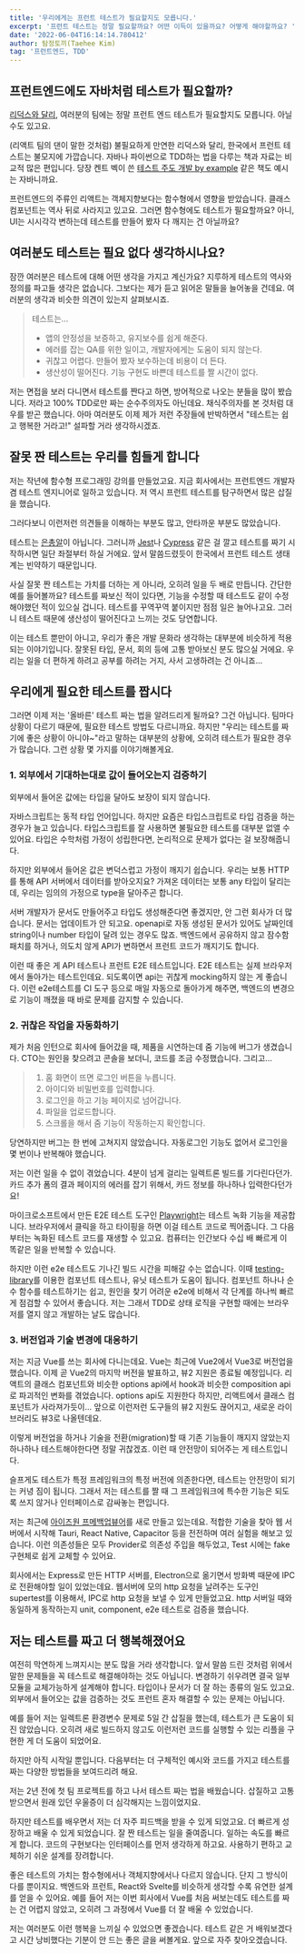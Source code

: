 ```yaml
---
title: '우리에게는 프런트 테스트가 필요할지도 모릅니다.'
excerpt: '프런트 테스트는 정말 필요할까요? 어떤 이득이 있을까요? 어떻게 해야할까요? '
date: '2022-06-04T16:14:14.780412'
author: 탐정토끼(Taehee Kim)
tag: '프런트엔드, TDD'
---
```


## 프런트엔드에도 자바처럼 테스트가 필요할까?
[리덕스와 달리](https://medium.com/lunit/당신에게-redux는-필요-없을지도-모릅니다-b88dcd175754), 여러분의 팀에는 정말 프런트 엔드 테스트가 필요할지도 모릅니다. 아닐 수도 있고요.

(리액트 팀의 댄이 말한 것처럼) 불필요하게 만연한 리덕스와 달리, 한국에서 프런트 테스트는 불모지에 가깝습니다. 자바나 파이썬으로 TDD하는 법을 다루는 책과 자료는 비교적 많은 편입니다. 당장 켄트 벡이 쓴 [테스트 주도 개발 by example](http://www.yes24.com/Product/Goods/12246033) 같은 책도 예시는 자바니까요.

프런트엔드의 주류인 리액트는 객체지향보다는 함수형에서 영향을 받았습니다. 클래스 컴포넌트는 역사 뒤로 사라지고 있고요. 그러면 함수형에도 테스트가 필요할까요? 아니, UI는 시시각각 변하는데 테스트를 만들어 봤자 다 깨지는 건 아닐까요?

## 여러분도 테스트는 필요 없다 생각하시나요?
잠깐 여러분은 테스트에 대해 어떤 생각을 가지고 계신가요? 지루하게 테스트의 역사와 정의를 파고들 생각은 없습니다. 그보다는 제가 듣고 읽어온 말들을 늘어놓을 건데요. 여러분의 생각과 비슷한 의견이 있는지 살펴보시죠.
> 테스트는...
> - 앱의 안정성을 보증하고, 유지보수를 쉽게 해준다.
> - 에러를 잡는 QA를 위한 일이고, 개발자에게는 도움이 되지 않는다.
> - 귀찮고 어렵다. 만들어 봤자 보수하는데 비용이 더 든다.
> - 생산성이 떨어진다. 기능 구현도 바쁜데 테스트를 짤 시간이 없다. 

저는 면접을 보러 다니면서 테스트를 짠다고 하면, 방어적으로 나오는 분들을 많이 봤습니다. 저라고 100% TDD로만 짜는 순수주의자도 아닌데요. 채식주의자를 본 것처럼 대우를 받곤 했습니다. 아마 여러분도 이제 제가 저런 주장들에 반박하면서 "테스트는 쉽고 행복한 거라고!" 설파할 거라 생각하시겠죠.

## 잘못 짠 테스트는 우리를 힘들게 합니다
저는 작년에 함수형 프로그래밍 강의를 만들었고요. 지금 회사에서는 프런트엔드 개발자 겸 테스트 엔지니어로 일하고 있습니다. 저 역시 프런트 테스트를 탐구하면서 많은 삽질을 했습니다.

그러다보니 이런저런 의견들을 이해하는 부분도 많고, 안타까운 부분도 많았습니다.

테스트는 [은총알](https://ko.wikipedia.org/wiki/%EC%9D%80%EB%B9%9B_%EC%B4%9D%EC%95%8C%EC%9D%80_%EC%97%86%EB%8B%A4)이 아닙니다. 그러니까 [Jest](https://jestjs.io/)나 [Cypress](https://www.cypress.io/) 같은 걸 깔고 테스트를 짜기 시작하시면 일단 좌절부터 하실 거에요. 앞서 말씀드렸듯이 한국에서 프런트 테스트 생태계는 빈약하기 때문입니다.

사실 잘못 짠 테스트는 가치를 더하는 게 아니라, 오히려 일을 두 배로 만듭니다. 간단한 예를 들어볼까요? 테스트를 짜보신 적이 있다면, 기능을 수정할 때 테스트도 같이 수정해야했던 적이 있으실 겁니다. 테스트를 꾸역꾸역 붙이지만 점점 일은 늘어나고요. 그러니 테스트 때문에 생산성이 떨어진다고 느끼는 것도 당연합니다.

이는 테스트 뿐만이 아니고, 우리가 좋은 개발 문화라 생각하는 대부분에 비슷하게 적용되는 이야기입니다. 잘못된 타입, 문서, 회의 등에 고통 받아보신 분도 많으실 거에요. 우리는 일을 더 편하게 하려고 공부를 하려는 거지, 사서 고생하려는 건 아니죠...

## 우리에게 필요한 테스트를 짭시다
그러면 이제 저는 '올바른' 테스트 짜는 법을 알려드리게 될까요? 그건 아닙니다. 팀마다 상황이 다르기 때문에, 필요한 테스트 방법도 다르니까요. 하지만 "우리는 테스트를 짜기에 좋은 상황이 아니야~"라고 말하는 대부분의 상황에, 오히려 테스트가 필요한 경우가 많습니다. 그런 상황 몇 가지를 이야기해볼게요.

### 1. 외부에서 기대하는대로 값이 들어오는지 검증하기
외부에서 들어온 값에는 타입을 달아도 보장이 되지 않습니다.

자바스크립트는 동적 타입 언어입니다. 하지만 요즘은 타입스크립트로 타입 검증을 하는 경우가 늘고 있습니다. 타입스크립트를 잘 사용하면 불필요한 테스트를 대부분 없앨 수 있어요. 타입은 수학처럼 가정이 성립한다면, 논리적으로 문제가 없다는 걸 보장해줍니다.

하지만 외부에서 들어온 값은 변덕스럽고 가정이 깨지기 쉽습니다. 우리는 보통 HTTP를 통해 API 서버에서 데이터를 받아오지요? 가져온 데이터는 보통 any 타입이 달리는데, 우리는 임의의 가정으로 type을 달아주곤 합니다.

서버 개발자가 문서도 만들어주고 타입도 생성해준다면 좋겠지만, 안 그런 회사가 더 많습니다. 문서는 업데이트가 안 되고요. openapi로 자동 생성된 문서가 있어도 날짜인데 string이나 number 타입이 달려 있는 경우도 많죠. 백엔드에서 공유하지 않고 잠수함 패치를 하거나, 의도치 않게 API가 변하면서 프런트 코드가 깨지기도 합니다.

이런 때 좋은 게 API 테스트나 프런트 E2E 테스트입니다. E2E 테스트는 실제 브라우저에서 돌아가는 테스트인데요. 되도록이면 api는 귀찮게 mocking하지 않는 게 좋습니다. 이런 e2e테스트를 CI 도구 등으로 매일 자동으로 돌아가게 해주면, 백엔드의 변경으로 기능이 깨졌을 때 바로 문제를 감지할 수 있습니다.

### 2. 귀찮은 작업을 자동화하기
제가 처음 인턴으로 회사에 들어갔을 때, 제품을 시연하는데 줌 기능에 버그가 생겼습니다. CTO는 원인을 찾으려고 콘솔을 보더니, 코드를 조금 수정했습니다. 그리고...
> 1. 홈 화면이 뜨면 로그인 버튼을 누릅니다.
> 2. 아이디와 비밀번호를 입력합니다.
> 3. 로그인을 하고 기능 페이지로 넘어갑니다.
> 4. 파일을 업로드합니다.
> 5. 스크롤을 해서 줌 기능이 작동하는지 확인합니다.

당연하지만 버그는 한 번에 고쳐지지 않았습니다. 자동로그인 기능도 없어서 로그인을 몇 번이나 반복해야 했습니다.

저는 이런 일을 수 없이 겪었습니다. 4분이 넘게 걸리는 일렉트론 빌드를 기다린다던가. 카드 추가 폼의 결과 페이지의 에러를 잡기 위해서, 카드 정보를 하나하나 입력한다던가요!

마이크로소프트에서 만든 E2E 테스트 도구인 [Playwright](https://playwright.dev/docs/codegen)는 테스트 녹화 기능을 제공합니다. 브라우저에서 클릭을 하고 타이핑을 하면 이걸 테스트 코드로 찍어줍니다. 그 다음부터는 녹화된 테스트 코드를 재생할 수 있고요. 컴퓨터는 인간보다 수십 배 빠르게 이 똑같은 일을 반복할 수 있습니다.

하지만 이런 e2e 테스트도 기나긴 빌드 시간을 피해갈 수는 없습니다. 이때 [testing-library](https://testing-library.com/)를 이용한 컴포넌트 테스트나, 유닛 테스트가 도움이 됩니다. 컴포넌트 하나나 순수 함수를 테스트하기는 쉽고, 원인을 찾기 어려운 e2e에 비해서 각 단계를 하나씩 빠르게 점검할 수 있어서 좋습니다. 저는 그래서 TDD로 상태 로직을 구현할 때에는 브라우저를 열지 않고 개발하는 날도 많습니다. 

### 3. 버전업과 기술 변경에 대응하기

저는 지금 Vue를 쓰는 회사에 다니는데요. Vue는 최근에 Vue2에서 Vue3로 버전업을 했습니다. 이제 곧 Vue2의 마지막 버전을 발표하고, 뷰2 지원은 종료될 예정입니다. 리액트의 클래스 컴포넌트와 비슷한 options api에서 hook과 비슷한 composition api로 파괴적인 변화를 겪었습니다. options api도 지원한다 하지만, 리액트에서 클래스 컴포넌트가 사라져가듯이... 앞으로 이런저런 도구들의 뷰2 지원도 끊어지고, 새로운 라이브러리도 뷰3로 나올텐데요.

이렇게 버전업을 하거나 기술을 전환(migration)할 때 기존 기능들이 깨지지 않았는지 하나하나 테스트해야한다면 정말 귀찮겠죠. 이런 때 안전망이 되어주는 게 테스트입니다.

슬프게도 테스트가 특정 프레임워크의 특정 버전에 의존한다면, 테스트는 안전망이 되기는 커녕 짐이 됩니다. 그래서 저는 테스트를 짤 때 그 프레임워크에 특수한 기능은 되도록 쓰지 않거나 인터페이스로 감싸놓는 편입니다.

저는 최근에 [아이즈원 프메백업뷰어](https://twinstae.github.io/genealogy-of-iz-pm-backup-1/)를 새로 만들고 있는데요. 적합한 기술을 찾아 웹 서버에서 시작해 Tauri, React Native, Capacitor 등을 전전하며 여러 실험을 해보고 있습니다. 이런 의존성들은 모두 Provider로 의존성 주입을 해두었고, Test 시에는 fake 구현체로 쉽게 교체할 수 있어요.

회사에서는 Express로 만든 HTTP 서버를, Electron으로 옮기면서 방화벽 때문에 IPC로 전환해야할 일이 있었는데요. 웹서버에 모의 http 요청을 날려주는 도구인 supertest를 이용해서, IPC로 http 요청을 보낼 수 있게 만들었고요. http 서버일 때와 동일하게 동작하는지 unit, component, e2e 테스트로 검증을 했습니다.

## 저는 테스트를 짜고 더 행복해졌어요

여전히 막연하게 느껴지시는 분도 많을 거라 생각합니다. 앞서 말씀 드린 것처럼 위에서 말한 문제들을 꼭 테스트로 해결해야하는 것도 아닙니다. 변경하기 쉬우려면 결국 일부 모듈을 교체가능하게 설계해야 합니다. 타입이나 문서가 더 잘 하는 종류의 일도 있고요. 외부에서 들어오는 값을 검증하는 것도 프런트 혼자 해결할 수 있는 문제는 아닙니다.

예를 들어 저는 일렉트론 환경변수 문제로 5일 간 삽질을 했는데, 테스트가 큰 도움이 되진 않았습니다. 오히려 새로 빌드하지 않고도 이런저런 코드를 실행할 수 있는 리플을 구현한 게 더 도움이 되었어요. 

하지만 아직 시작일 뿐입니다. 다음부터는 더 구체적인 예시와 코드를 가지고 테스트를 짜는 다양한 방법들을 보여드리려 해요. 

저는 2년 전에 첫 팀 프로젝트를 하고 나서 테스트 짜는 법을 배웠습니다. 삽질하고 고통 받으면서 원래 있던 우울증이 더 심각해지는 느낌이었지요.

하지만 테스트를 배우면서 저는 더 자주 피드백을 받을 수 있게 되었고요. 더 빠르게 성장하고 배울 수 있게 되었습니다. 잘 짠 테스트는 일을 줄여줍니다. 일하는 속도를 빠르게 합니다. 코드의 구현보다는 인터페이스를 먼저 생각하게 하고요. 사용하기 편하고 교체하기 쉬운 설계를 장려합니다.

좋은 테스트의 가치는 함수형에서나 객체지향에서나 다르지 않습니다. 단지 그 방식이 다를 뿐이지요. 백엔드와 프런트, React와 Svelte를 비슷하게 생각할 수록 유연한 설계를 얻을 수 있어요. 예를 들어 저는 이번 회사에서 Vue를 처음 써보는데도 테스트를 짜는 건 어렵지 않았고, 오히려 그 과정에서 Vue를 더 잘 배울 수 있었습니다.

저는 여러분도 이런 행복을 느끼실 수 있었으면 좋겠습니다. 테스트 같은 거 배워보겠다고 시간 낭비했다는 기분이 안 드는 좋은 글을 써볼게요. 앞으로 자주 찾아오겠습니다.
